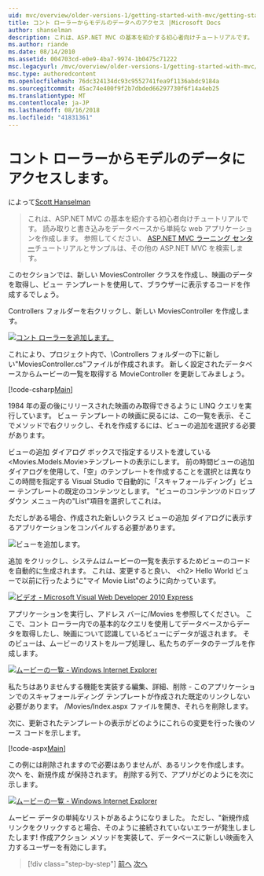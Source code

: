 ```yaml
---
uid: mvc/overview/older-versions-1/getting-started-with-mvc/getting-started-with-mvc-part5
title: コント ローラーからモデルのデータへのアクセス |Microsoft Docs
author: shanselman
description: これは、ASP.NET MVC の基本を紹介する初心者向けチュートリアルです。 読み取りと書き込みをデータベースから単純な web アプリケーションを作成します。
ms.author: riande
ms.date: 08/14/2010
ms.assetid: 004703cd-e0e9-4ba7-9974-1b0475c71222
msc.legacyurl: /mvc/overview/older-versions-1/getting-started-with-mvc/getting-started-with-mvc-part5
msc.type: authoredcontent
ms.openlocfilehash: 76dc324134dc93c9552741fea9f1136abdc9184a
ms.sourcegitcommit: 45ac74e400f9f2b7dbded66297730f6f14a4eb25
ms.translationtype: MT
ms.contentlocale: ja-JP
ms.lasthandoff: 08/16/2018
ms.locfileid: "41831361"
---
```

<a name="accessing-your-models-data-from-a-controller"></a>コント ローラーからモデルのデータにアクセスします。
====================
によって[Scott Hanselman](https://github.com/shanselman)

> これは、ASP.NET MVC の基本を紹介する初心者向けチュートリアルです。 読み取りと書き込みをデータベースから単純な web アプリケーションを作成します。 参照してください、 [ASP.NET MVC ラーニング センター](../../../index.md)チュートリアルとサンプルは、その他の ASP.NET MVC を検索します。


このセクションでは、新しい MoviesController クラスを作成し、映画のデータを取得し、ビュー テンプレートを使用して、ブラウザーに表示するコードを作成するでしょう。

Controllers フォルダーを右クリックし、新しい MoviesController を作成します。

[![コント ローラーを追加します。](getting-started-with-mvc-part5/_static/image2.png)](getting-started-with-mvc-part5/_static/image1.png)

これにより、プロジェクト内で、\Controllers フォルダーの下に新しい"MoviesController.cs"ファイルが作成されます。 新しく設定されたデータベースからムービーの一覧を取得する MovieController を更新してみましょう。

[!code-csharp[Main](getting-started-with-mvc-part5/samples/sample1.cs)]

1984 年の夏の後にリリースされた映画のみ取得できるように LINQ クエリを実行しています。 ビュー テンプレートの映画に戻るには、この一覧を表示、そこでメソッドで右クリックし、それを作成するには、ビューの追加を選択する必要があります。

ビューの追加 ダイアログ ボックスで指定するリストを渡している&lt;Movies.Models.Movie&gt;テンプレートの表示にします。 前の時間ビューの追加 ダイアログを使用して、「空」のテンプレートを作成することを選択とは異なりこの時間を指定する Visual Studio で自動的に「スキャフォールディング」ビュー テンプレートの既定のコンテンツとします。 "ビューのコンテンツのドロップダウン メニュー内の"List"項目を選択してこれは。

ただしがある場合、作成された新しいクラス ビューの追加 ダイアログに表示するアプリケーションをコンパイルする必要があります。

![ビューを追加します。](getting-started-with-mvc-part5/_static/image3.png)

追加 をクリックし、システムはムービーの一覧を表示するためビューのコードを自動的に生成されます。 これは、変更すると良い、 &lt;h2&gt; Hello World ビューで以前に行ったように"マイ Movie List"のように向かっています。

[![ビデオ - Microsoft Visual Web Developer 2010 Express](getting-started-with-mvc-part5/_static/image5.png)](getting-started-with-mvc-part5/_static/image4.png)

アプリケーションを実行し、アドレス バーに/Movies を参照してください。 ここで、コント ローラー内での基本的なクエリを使用してデータベースからデータを取得したし、映画について認識しているビューにデータが返されます。 そのビューは、ムービーのリストをループ処理し、私たちのデータのテーブルを作成します。

[![ムービーの一覧 - Windows Internet Explorer](getting-started-with-mvc-part5/_static/image7.png)](getting-started-with-mvc-part5/_static/image6.png)

私たちはありませんする機能を実装する編集、詳細、削除 - このアプリケーションでのスキャフォールディング テンプレートが作成された既定のリンクしない必要があります。 /Movies/Index.aspx ファイルを開き、それらを削除します。

次に、更新されたテンプレートの表示がどのようにこれらの変更を行った後のソース コードを示します。

[!code-aspx[Main](getting-started-with-mvc-part5/samples/sample2.aspx)]

この例には削除されますので必要はありませんが、あるリンクを作成します。 次へ を、新規作成 が保持されます。 削除する列で、アプリがどのようにを次に示します。

[![ムービーの一覧 - Windows Internet Explorer](getting-started-with-mvc-part5/_static/image9.png)](getting-started-with-mvc-part5/_static/image8.png)

ムービー データの単純なリストがあるようになりました。 ただし、"新規作成 リンクをクリックすると場合、そのように接続されていないエラーが発生しましたします! 作成アクション メソッドを実装して、データベースに新しい映画を入力するユーザーを有効にします。

> [!div class="step-by-step"]
> [前へ](getting-started-with-mvc-part4.md)
> [次へ](getting-started-with-mvc-part6.md)
